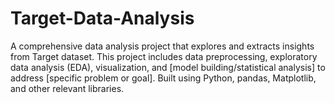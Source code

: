 # Target-Data-Analysis
A comprehensive data analysis project that explores and extracts insights from Target dataset. This project includes data preprocessing, exploratory data analysis (EDA), visualization, and [model building/statistical analysis] to address [specific problem or goal]. Built using Python, pandas, Matplotlib, and other relevant libraries.
